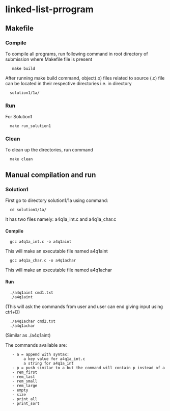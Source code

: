 # linked-list-prrogram

## Makefile

### Compile

To compile all programs, run following command in root directory of submission
where Makefile file is present

       make build

After running make build command, object(.o) files related to source (.c) file
can be located in their respective directories i.e. in directory 

      solution1/1a/

### Run

For Solution1

      make run_solution1

### Clean

To clean up the directories, run command
    
      make clean

## Manual compilation and run

### Solution1

First go to directory solution1/1a using command:

      cd solution1/1a/
     
It has two files namely: a4q1a_int.c and a4q1a_char.c

#### Compile

      gcc a4q1a_int.c -o a4q1aint

This will make an executable file named a4q1aint

      gcc a4q1a_char.c -o a4q1achar

This will make an executable file named a4q1achar

#### Run

      ./a4q1aint cmd1.txt
      ./a4q1aint
      
(This will ask the commands from user and user can end giving input using ctrl+D)

      ./a4q1achar cmd2.txt
      ./a4q1achar

(Similar as ./a4q1aint)
      
The commands available are:

       - a = append with syntax: 
            a key value for a4q1a_int.c
            a string for a4q1a_int  
       - p = push similar to a but the command will contain p instead of a
       - rem_first 
       - rem_last
       - rem_small
       - rem_large
       - empty
       - size 
       - print_all 
       - print_sort

